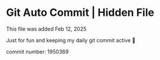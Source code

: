 # Git Auto Commit | Hidden File

This file was added Feb 12, 2025

Just for fun and keeping my daily git commit active 🤪

commit number: 1950369
